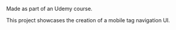 Made as part of an Udemy course.

This project showcases the creation of a mobile tag navigation UI.
